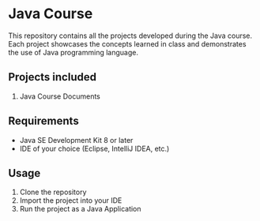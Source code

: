 # Java Course
This repository contains all the projects developed during the Java course. Each project showcases the concepts learned in class and demonstrates the use of Java programming language.

## Projects included
1. Java Course Documents

## Requirements
- Java SE Development Kit 8 or later
- IDE of your choice (Eclipse, IntelliJ IDEA, etc.)

## Usage
1. Clone the repository
2. Import the project into your IDE
3. Run the project as a Java Application


